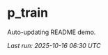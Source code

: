 # p_train

Auto-updating README demo.

<!--START_SECTION:status-->
_Last run: 2025-10-16 06:30 UTC_
<!--END_SECTION:status-->








































































































































































































































































































































































































































































































































































































































































































































































































































































































































































































































































































































































































































































































































